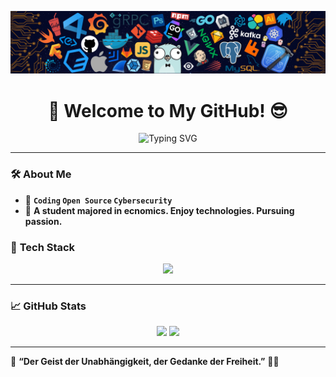 ![](https://github.com/demingry/demingry/blob/main/header.png)

<h1 align="center">🚀 Welcome to My GitHub! 😎</h1>

<p align="center">
  <img src="https://readme-typing-svg.herokuapp.com?font=Fira+Code&weight=600&size=22&duration=3000&pause=500&color=F713DF&center=true&vCenter=true&width=440&lines=Hello%2C+World!;Welcome+to+My+Profile!;Coding+My+Dreams...;Enjoy+Exploring+My+Repos!+%F0%9F%91%8D" alt="Typing SVG">
</p>

---

### 🛠️ **About Me**
- 🌟 **`Coding` `Open Source` `Cybersecurity`**
- 🚀 **A student majored in ecnomics. Enjoy technologies. Pursuing passion.**

### 🚀 **Tech Stack**
<p align="center">
  <img src="https://skillicons.dev/icons?i=go,c,python,docker,git,github,linux,vscode" />
</p>

---

### 📈 **GitHub Stats**
<p align="center">
  <img width="50%" src="https://github-readme-stats.vercel.app/api?username=demingry&show_icons=true&theme=radical" />
  <img width="50%" src="https://github-readme-streak-stats.herokuapp.com/?user=demingry&theme=radical" />
</p>

---

🎯 **“Der Geist der Unabhängigkeit, der Gedanke der Freiheit.”** 🚀✨

